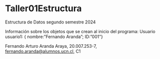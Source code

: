 # Taller01Estructura
Estructura de Datos segundo semestre 2024

Información sobre los objetos que se crean al inicio del programa:
Usuario usuario1: { nombre:”Fernando Aranda”; ID:”001”}

Fernando Arturo Aranda Araya, 20.007.253-7, fernando.aranda@alumnos.ucn.cl, C1